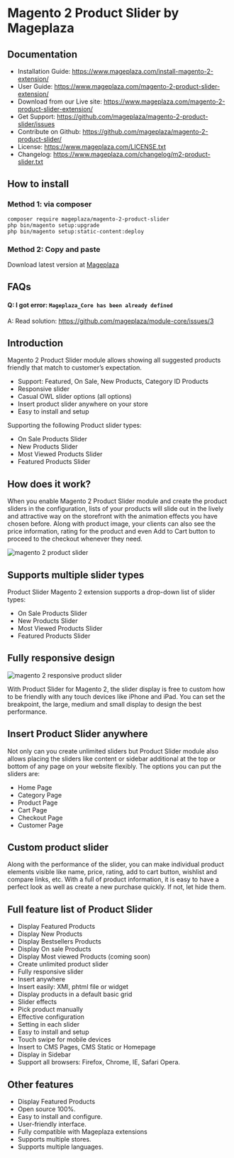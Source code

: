# Magento 2 Product Slider by Mageplaza

## Documentation

- Installation Guide: https://www.mageplaza.com/install-magento-2-extension/
- User Guide: https://www.mageplaza.com/magento-2-product-slider-extension/
- Download from our Live site: https://www.mageplaza.com/magento-2-product-slider-extension/
- Get Support: https://github.com/mageplaza/magento-2-product-slider/issues
- Contribute on Github: https://github.com/mageplaza/magento-2-product-slider/
- License: https://www.mageplaza.com/LICENSE.txt
- Changelog: https://www.mageplaza.com/changelog/m2-product-slider.txt

## How to install

### Method 1: via composer

```
composer require mageplaza/magento-2-product-slider
php bin/magento setup:upgrade
php bin/magento setup:static-content:deploy
```

### Method 2: Copy and paste

Download latest version at [Mageplaza](https://www.mageplaza.com/magento-2-product-slider-extension/)

## FAQs

#### Q: I got error: `Mageplaza_Core has been already defined`
A: Read solution: https://github.com/mageplaza/module-core/issues/3


## Introduction

Magento 2 Product Slider module allows showing all suggested products friendly that match to customer’s expectation.

- Support: Featured, On Sale, New Products, Category ID Products
- Responsive slider
- Casual OWL slider options (all options)
- Insert product slider anywhere on your store
- Easy to install and setup

Supporting the following Product slider types:

- On Sale Products Slider
- New Products Slider
- Most Viewed Products Slider
- Featured Products Slider



## How does it work?

When you enable Magento 2 Product Slider module and create the product sliders in the configuration, lists of your products will slide out in the lively and attractive way on the storefront with the animation effects you have chosen before. Along with product image, your clients can also see the price information, rating for the product and even Add to Cart button to proceed to the checkout whenever they need.

![magento 2 product slider](https://www.mageplaza.com/assets/img/extensions-images/magento-2-product-slider/product-slider-effect.gif)

## Supports multiple slider types

Product Slider Magento 2 extension supports a drop-down list of slider types:

- On Sale Products Slider
- New Products Slider
- Most Viewed Products Slider
- Featured Products Slider

## Fully responsive design

![magento 2 responsive product slider](https://www.mageplaza.com/assets/img/extensions-images/magento-2-product-slider/responsive.jpg)

With Product Slider for Magento 2, the slider display is free to custom how to be friendly with any touch devices like iPhone and iPad. You can set the breakpoint, the large, medium and small display to design the best performance.


## Insert Product Slider anywhere

Not only can you create unlimited sliders but Product Slider module also allows placing the sliders like content or sidebar additional at the top or bottom of any page on your website flexibly. The options you can put the sliders are:

- Home Page
- Category Page
- Product Page
- Cart Page
- Checkout Page
- Customer Page


## Custom product slider

Along with the performance of the slider, you can make individual product elements visible like name, price, rating, add to cart button, wishlist and compare links, etc. With a full of product information, it is easy to have a perfect look as well as create a new purchase quickly. If not, let hide them.


## Full feature list of Product Slider

- Display Featured Products
- Display New Products
- Display Bestsellers Products
- Display On sale Products
- Display Most viewed Products (coming soon)
- Create unlimited product slider
- Fully responsive slider
- Insert anywhere
- Insert easily: XMl, phtml file or widget
- Display products in a default basic grid
- Slider effects
- Pick product manually
- Effective configuration
- Setting in each slider
- Easy to install and setup
- Touch swipe for mobile devices
- Insert to CMS Pages, CMS Static or Homepage
- Display in Sidebar
- Support all browsers: Firefox, Chrome, IE, Safari Opera.

## Other features

- Display Featured Products
- Open source 100%.
- Easy to install and configure.
- User-friendly interface.
- Fully compatible with Mageplaza extensions
- Supports multiple stores.
- Supports multiple languages.


